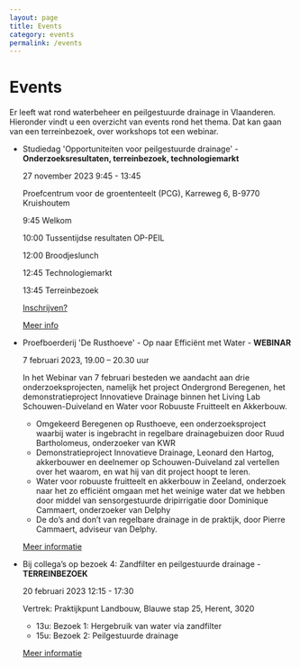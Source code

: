 ```yaml
---
layout: page
title: Events
category: events
permalink: /events
---
```


# Events
Er leeft wat rond waterbeheer en peilgestuurde drainage in Vlaanderen. 
Hieronder vindt u een overzicht van events rond het thema. Dat kan gaan van een terreinbezoek, over workshops tot een webinar.

- Studiedag 'Opportuniteiten voor peilgestuurde drainage' - **Onderzoeksresultaten, terreinbezoek, technologiemarkt**

  27 november 2023 9:45 - 13:45
  
  Proefcentrum voor de groententeelt (PCG),
  Karreweg 6, B-9770 Kruishoutem
  
  9:45 Welkom
  
  10:00 Tussentijdse resultaten OP-PEIL
  
  12:00 Broodjeslunch
  
  12:45 Technologiemarkt
  
  13:45 Terreinbezoek
  
  [Inschrijven?](https://forms.office.com/e/F34JBAFbTt)

  [Meer info](https://www.canva.com/design/DAFuzWa8CVk/Z5PYIZLTIyW9lzbPpJFzSg/edit?utm_content=DAFuzWa8CVk&utm_campaign=designshare&utm_medium=link2&utm_source=sharebutton)

- Proefboerderij 'De Rusthoeve' - Op naar Efficiënt met Water - **WEBINAR**

  7 februari 2023, 19.00 – 20.30 uur

  In het Webinar van 7 februari besteden we aandacht aan drie onderzoeksprojecten, namelijk het project Ondergrond Beregenen, het demonstratieproject Innovatieve Drainage binnen het Living Lab Schouwen-Duiveland en Water voor Robuuste Fruitteelt en Akkerbouw.
   - Omgekeerd Beregenen op Rusthoeve, een onderzoeksproject waarbij water is ingebracht in regelbare drainagebuizen door Ruud Bartholomeus, onderzoeker van KWR
   - Demonstratieproject Innovatieve Drainage, Leonard den Hartog, akkerbouwer en deelnemer op Schouwen-Duiveland zal vertellen over het waarom, en wat hij van dit project hoopt te leren. 
   - Water voor robuuste fruitteelt en akkerbouw in Zeeland, onderzoek naar het zo efficiënt omgaan met het weinige water dat we hebben door middel van sensorgestuurde dripirrigatie door Dominique Cammaert, onderzoeker van Delphy 
   - De do’s and don’t van regelbare drainage in de praktijk, door Pierre Cammaert, adviseur van Delphy.

   [Meer informatie](https://uikc.webinargeek.com/water-webinar)

- Bij collega’s op bezoek 4: Zandfilter en peilgestuurde drainage - **TERREINBEZOEK**

  20 februari 2023  12:15 - 17:30

  Vertrek: Praktijkpunt Landbouw, Blauwe stap 25, Herent, 3020

  - 13u: Bezoek 1: Hergebruik van water via zandfilter
  - 15u: Bezoek 2: Peilgestuurde drainage 

  [Meer informatie](https://praktijkpuntlandbouw.be/activiteit/bij-collegas-op-bezoek-4-zandfilter-en-peilgestuurde-drainage/)
